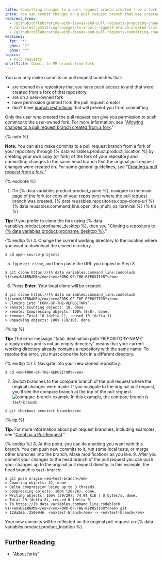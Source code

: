 ```yaml
---
title: Committing changes to a pull request branch created from a fork
intro: You can commit changes on a pull request branch that was created from a fork of your repository with permission from the pull request creator.
redirect_from:
  - /github/collaborating-with-issues-and-pull-requests/proposing-changes-to-your-work-with-pull-requests/committing-changes-to-a-pull-request-branch-created-from-a-fork
  - /articles/committing-changes-to-a-pull-request-branch-created-from-a-fork
  - /github/collaborating-with-issues-and-pull-requests/committing-changes-to-a-pull-request-branch-created-from-a-fork
versions:
  fpt: "*"
  ghes: "*"
  ghae: "*"
topics:
  - Pull requests
shortTitle: Commit to PR branch from fork
---
```


You can only make commits on pull request branches that:

- are opened in a repository that you have push access to and that were created from a fork of that repository
- are on a user-owned fork
- have permission granted from the pull request creator
- don't have [branch restrictions](/github/administering-a-repository/about-protected-branches#restrict-who-can-push-to-matching-branches) that will prevent you from committing

Only the user who created the pull request can give you permission to push commits to the user-owned fork. For more information, see "[Allowing changes to a pull request branch created from a fork](/articles/allowing-changes-to-a-pull-request-branch-created-from-a-fork)."

{% note %}

**Note:** You can also make commits to a pull request branch from a fork of your repository through {% data variables.product.product_location %} by creating your own copy (or fork) of the fork of your repository and committing changes to the same head branch that the original pull request changes were created on. For some general guidelines, see "[Creating a pull request from a fork](/articles/creating-a-pull-request-from-a-fork)."

{% endnote %}

1. On {% data variables.product.product_name %}, navigate to the main page of the fork (or copy of your repository) where the pull request branch was created.
   {% data reusables.repositories.copy-clone-url %}
   {% data reusables.command_line.open_the_multi_os_terminal %}
   {% tip %}

**Tip:** If you prefer to clone the fork using {% data variables.product.prodname_desktop %}, then see "[Cloning a repository to {% data variables.product.prodname_desktop %}](/articles/cloning-a-repository/#cloning-a-repository-to-github-desktop)."

{% endtip %} 4. Change the current working directory to the location where you want to download the cloned directory.

```shell
$ cd open-source-projects
```

5. Type `git clone`, and then paste the URL you copied in Step 3.

```shell
$ git clone https://{% data variables.command_line.codeblock %}/<em>USERNAME</em>/<em>FORK-OF-THE-REPOSITORY</em>
```

6. Press **Enter**. Your local clone will be created.

```shell
$ git clone https://{% data variables.command_line.codeblock %}/<em>USERNAME</em>/<em>FORK-OF-THE-REPOSITORY</em>
> Cloning into `FORK-OF-THE-REPOSITORY`...
> remote: Counting objects: 10, done.
> remote: Compressing objects: 100% (8/8), done.
> remove: Total 10 (delta 1), reused 10 (delta 1)
> Unpacking objects: 100% (10/10), done.
```

{% tip %}

**Tip:** The error message "fatal: destination path 'REPOSITORY-NAME' already exists and is not an empty directory" means that your current working directory already contains a repository with the same name. To resolve the error, you must clone the fork in a different directory.

{% endtip %} 7. Navigate into your new cloned repository.

```shell
$ cd <em>FORK-OF-THE-REPOSITORY</em>
```

7. Switch branches to the compare branch of the pull request where the original changes were made. If you navigate to the original pull request, you'll see the compare branch at the top of the pull request.
   ![compare-branch-example](/assets/images/help/pull_requests/compare-branch-example.png)
   In this example, the compare branch is `test-branch`:

```shell
$ git checkout <em>test-branch</em>
```

{% tip %}

**Tip:** For more information about pull request branches, including examples, see "[Creating a Pull Request](/articles/creating-a-pull-request/#changing-the-branch-range-and-destination-repository)."

{% endtip %} 8. At this point, you can do anything you want with this branch. You can push new commits to it, run some local tests, or merge other branches into the branch. Make modifications as you like. 9. After you commit your changes to the head branch of the pull request you can push your changes up to the original pull request directly. In this example, the head branch is `test-branch`:

```shell
$ git push origin <em>test-branch</em>
> Counting objects: 32, done.
> Delta compression using up to 8 threads.
> Compressing objects: 100% (26/26), done.
> Writing objects: 100% (29/29), 74.94 KiB | 0 bytes/s, done.
> Total 29 (delta 8), reused 0 (delta 0)
> To https://{% data variables.command_line.codeblock %}/<em>USERNAME</em>/<em>FORK-OF-THE-REPOSITORY</em>.git
> 12da2e9..250e946  <em>test-branch</em> -> <em>test-branch</em>
```

Your new commits will be reflected on the original pull request on {% data variables.product.product_location %}.

## Further Reading

- "[About forks](/articles/about-forks)"
